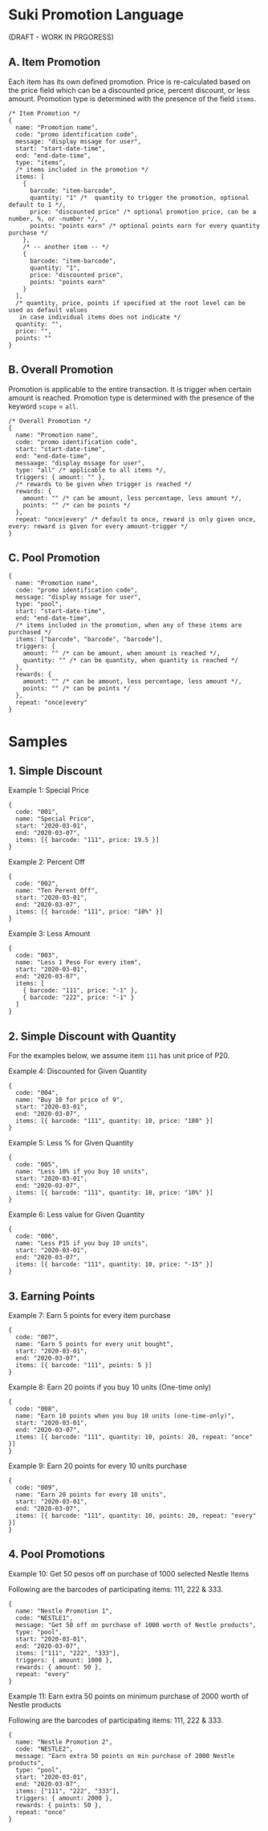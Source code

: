 # Suki Promotion Language

(DRAFT - WORK IN PRGORESS)

## A. Item Promotion

Each item has its own defined promotion. Price is re-calculated based on the price field which can be
a discounted price, percent discount, or less amount. Promotion type is determined with the presence
of the field `items`.

```json5
/* Item Promotion */
{
  name: "Promotion name",
  code: "promo identification code",
  message: "display mssage for user",
  start: "start-date-time",
  end: "end-date-time",
  type: "items",
  /* items included in the promotion */
  items: [
    {
      barcode: "item-barcode",
      quantity: "1" /*  quantity to trigger the promotion, optional default to 1 */,
      price: "discounted price" /* optional promotion price, can be a number, %, or -number */,
      points: "points earn" /* optional points earn for every quantity purchase */
    },
    /* -- another item -- */
    {
      barcode: "item-barcode",
      quantity: "1",
      price: "discounted price",
      points: "points earn"
    }
  ],
  /* quantity, price, points if specified at the root level can be used as default values
   in case individual items does not indicate */
  quantity: "",
  price: "",
  points: ""
}
```

## B. Overall Promotion

Promotion is applicable to the entire transaction. It is trigger when certain amount is reached.
Promotion type is determined with the presence of the keyword `scope` = `all`.

```json5
/* Overall Promotion */
{
  name: "Promotion name",
  code: "promo identification code",
  start: "start-date-time",
  end: "end-date-time",
  messaage: "display mssage for user",
  type: "all" /* applicable to all items */,
  triggers: { amount: "" },
  /* rewards to be given when trigger is reached */
  rewards: {
    amount: "" /* can be amount, less percentage, less amount */,
    points: "" /* can be points */
  },
  repeat: "once|every" /* default to once, reward is only given once, every: reward is given for every amount-trigger */
}
```

## C. Pool Promotion

```json5
{
  name: "Promotion name",
  code: "promo identification code",
  message: "display mssage for user",
  type: "pool",
  start: "start-date-time",
  end: "end-date-time",
  /* items included in the promotion, when any of these items are purchased */
  items: ["barcode", "barcode", "barcode"],
  triggers: {
    amount: "" /* can be amount, when amount is reached */,
    quantity: "" /* can be quantity, when quantity is reached */
  },
  rewards: {
    amount: "" /* can be amount, less percentage, less amount */,
    points: "" /* can be points */
  },
  repeat: "once|every"
}
```

# Samples

## 1. Simple Discount

Example 1: Special Price

```json5
{
  code: "001",
  name: "Special Price",
  start: "2020-03-01",
  end: "2020-03-07",
  items: [{ barcode: "111", price: 19.5 }]
}
```

Example 2: Percent Off

```json5
{
  code: "002",
  name: "Ten Perent Off",
  start: "2020-03-01",
  end: "2020-03-07",
  items: [{ barcode: "111", price: "10%" }]
}
```

Example 3: Less Amount

```json5
{
  code: "003",
  name: "Less 1 Peso For every item",
  start: "2020-03-01",
  end: "2020-03-07",
  items: [
    { barcode: "111", price: "-1" },
    { barcode: "222", price: "-1" }
  ]
}
```

## 2. Simple Discount with Quantity

For the examples below, we assume item `111` has unit price of P20.

Example 4: Discounted for Given Quantity

```json5
{
  code: "004",
  name: "Buy 10 for price of 9",
  start: "2020-03-01",
  end: "2020-03-07",
  items: [{ barcode: "111", quantity: 10, price: "180" }]
}
```

Example 5: Less % for Given Quantity

```json5
{
  code: "005",
  name: "Less 10% if you buy 10 units",
  start: "2020-03-01",
  end: "2020-03-07",
  items: [{ barcode: "111", quantity: 10, price: "10%" }]
}
```

Example 6: Less value for Given Quantity

```json5
{
  code: "006",
  name: "Less P15 if you buy 10 units",
  start: "2020-03-01",
  end: "2020-03-07",
  items: [{ barcode: "111", quantity: 10, price: "-15" }]
}
```

## 3. Earning Points

Example 7: Earn 5 points for every item purchase

```json5
{
  code: "007",
  name: "Earn 5 points for every unit bought",
  start: "2020-03-01",
  end: "2020-03-07",
  items: [{ barcode: "111", points: 5 }]
}
```

Example 8: Earn 20 points if you buy 10 units (One-time only)

```json5
{
  code: "008",
  name: "Earn 10 points when you buy 10 units (one-time-only)",
  start: "2020-03-01",
  end: "2020-03-07",
  items: [{ barcode: "111", quantity: 10, points: 20, repeat: "once" }]
}
```

Example 9: Earn 20 points for every 10 units purchase

```json5
{
  code: "009",
  name: "Earn 20 points for every 10 units",
  start: "2020-03-01",
  end: "2020-03-07",
  items: [{ barcode: "111", quantity: 10, points: 20, repeat: "every" }]
}
```

## 4. Pool Promotions

Example 10: Get 50 pesos off on purchase of 1000 selected Nestle Items

Following are the barcodes of participating items: 111, 222 & 333.

```json5
{
  name: "Nestle Promotion 1",
  code: "NESTLE1",
  message: "Get 50 off on purchase of 1000 worth of Nestle products",
  type: "pool",
  start: "2020-03-01",
  end: "2020-03-07",
  items: ["111", "222", "333"],
  triggers: { amount: 1000 },
  rewards: { amount: 50 },
  repeat: "every"
}
```

Example 11: Earn extra 50 points on minimum purchase of 2000 worth of Nestle products

Following are the barcodes of participating items: 111, 222 & 333.

```json5
{
  name: "Nestle Promotion 2",
  code: "NESTLE2",
  message: "Earn extra 50 points on min purchase of 2000 Nestle products",
  type: "pool",
  start: "2020-03-01",
  end: "2020-03-07",
  items: ["111", "222", "333"],
  triggers: { amount: 2000 },
  rewards: { points: 50 },
  repeat: "once"
}
```
